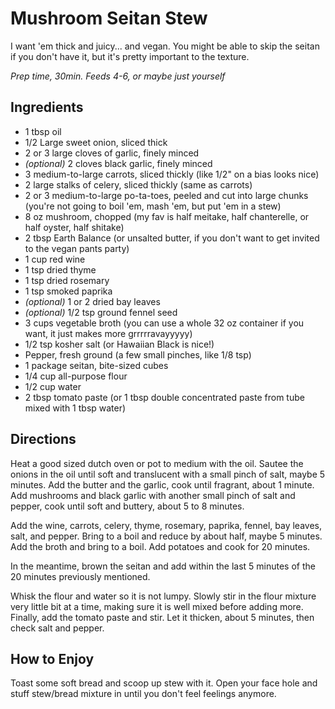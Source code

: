 Mushroom Seitan Stew
====================

I want 'em thick and juicy... and vegan. You might be able to skip the seitan if you don't have it, but it's pretty important to the texture.

*Prep time, 30min. Feeds 4-6, or maybe just yourself*

## Ingredients

- 1 tbsp oil
- 1/2 Large sweet onion, sliced thick
- 2 or 3 large cloves of garlic, finely minced
- _(optional)_ 2 cloves black garlic, finely minced
- 3 medium-to-large carrots, sliced thickly (like 1/2" on a bias looks nice)
- 2 large stalks of celery, sliced thickly (same as carrots)
- 2 or 3 medium-to-large po-ta-toes, peeled and cut into large chunks (you're not going to boil 'em, mash 'em, but put 'em in a stew)
- 8 oz mushroom, chopped (my fav is half meitake, half chanterelle, or half oyster, half shitake)
- 2 tbsp Earth Balance (or unsalted butter, if you don't want to get invited to the vegan pants party)
- 1 cup red wine
- 1 tsp dried thyme
- 1 tsp dried rosemary
- 1 tsp smoked paprika
- _(optional)_ 1 or 2 dried bay leaves
- _(optional)_ 1/2 tsp ground fennel seed
- 3 cups vegetable broth (you can use a whole 32 oz container if you want, it just makes more grrrrravayyyyy)
- 1/2 tsp kosher salt (or Hawaiian Black is nice!)
- Pepper, fresh ground (a few small pinches, like 1/8 tsp)
- 1 package seitan, bite-sized cubes
- 1/4 cup all-purpose flour
- 1/2 cup water
- 2 tbsp tomato paste (or 1 tbsp double concentrated paste from tube mixed with 1 tbsp water)


## Directions

Heat a good sized dutch oven or pot to medium with the oil. Sautee the onions in the oil until soft and translucent with a small pinch of salt, maybe 5 minutes. Add the butter and the garlic, cook until fragrant, about 1 minute. Add mushrooms and black garlic with another small pinch of salt and pepper, cook until soft and buttery, about 5 to 8 minutes.

Add the wine, carrots, celery, thyme, rosemary, paprika, fennel, bay leaves, salt, and pepper. Bring to a boil and reduce by about half, maybe 5 minutes. Add the broth and bring to a boil. Add potatoes and cook for 20 minutes.

In the meantime, brown the seitan and add within the last 5 minutes of the 20 minutes previously mentioned.

Whisk the flour and water so it is not lumpy. Slowly stir in the flour mixture very little bit at a time, making sure it is well mixed before adding more. Finally, add the tomato paste and stir. Let it thicken, about 5 minutes, then check salt and pepper.

## How to Enjoy

Toast some soft bread and scoop up stew with it. Open your face hole and stuff stew/bread mixture in until you don't feel feelings anymore.
